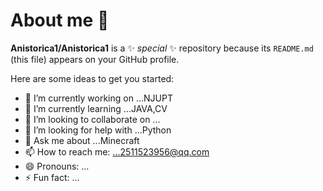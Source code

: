 # About me 👋

**Anistorica1/Anistorica1** is a ✨ _special_ ✨ repository because its `README.md` (this file) appears on your GitHub profile.

Here are some ideas to get you started:

- 🔭 I’m currently working on ...NJUPT
- 🌱 I’m currently learning ...JAVA,CV
- 👯 I’m looking to collaborate on ...
- 🤔 I’m looking for help with ...Python
- 💬 Ask me about ...Minecraft
- 📫 How to reach me: ...2511523956@qq.com
- 😄 Pronouns: ...
- ⚡ Fun fact: ...

